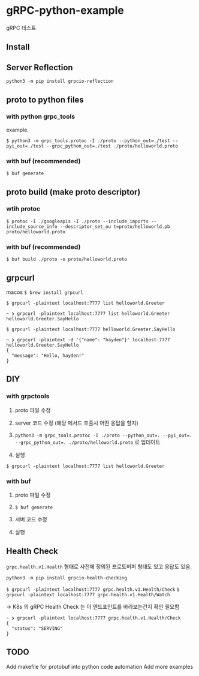 # gRPC-python-example

gRPC 테스트

## Install

## Server Reflection

`python3 -m pip install grpcio-reflection`

## proto to python files

### with python grpc_tools
example.

`$ python3 -m grpc_tools.protoc -I ./proto --python_out=./test --pyi_out=./test --grpc_python_out=./test ./proto/helloworld.proto`

### with buf (recommended)

`$ buf generate`

## proto build (make proto descriptor)

### wtih protoc

`$ protoc -I ./googleapis -I ./proto --include_imports --include_source_info --descriptor_set_ou
t=proto/helloworld.pb proto/helloworld.proto`

### with buf (recommended)

`$ buf build ./proto -o proto/helloworld.proto`


## grpcurl

macos
`$ brew install grpcurl`

`$ grpcurl -plaintext localhost:7777 list helloworld.Greeter`

```
~ ❯ grpcurl -plaintext localhost:7777 list helloworld.Greeter
helloworld.Greeter.SayHello
```

`$ grpcurl -plaintext localhost:7777 helloworld.Greeter.SayHello`

```
~ ❯ grpcurl -plaintext -d '{"name": "hayden"}' localhost:7777 helloworld.Greeter.SayHello
{
  "message": "Hello, hayden!"
}
```

## DIY

### with grpctools

1. proto 파일 수정

2. server 코드 수정 (해당 메서드 호출시 어떤 응답을 할지)

3. `python3 -m grpc_tools.protoc -I ./proto --python_out=. --pyi_out=. --grpc_python_out=. ./proto/helloworld.proto` 로 업데이트

4. 실행

`$ grpcurl -plaintext localhost:7777 list helloworld.Greeter`

### with buf

1. proto 파일 수정

2. `$ buf generate`

3. 서버 코드 수정

4. 실행


## Health Check

`grpc.health.v1.Health` 형태로 사전에 정의된 프로토버퍼 형태도 있고 응답도 있음.

`python3 -m pip install grpcio-health-checking`

`$ grpcurl -plaintext localhost:7777 grpc.health.v1.Health/Check`
`$ grpcurl -plaintext localhost:7777 grpc.health.v1.Health/Watch`

-> K8s 의 gRPC Health Check 는 이 엔드포인트를 바라보는건지 확인 필요함


```
~ ❯ grpcurl -plaintext localhost:7777 grpc.health.v1.Health/Check
{
  "status": "SERVING"
}
```

## TODO

Add makefile for protobuf into python code automation
Add more examples
